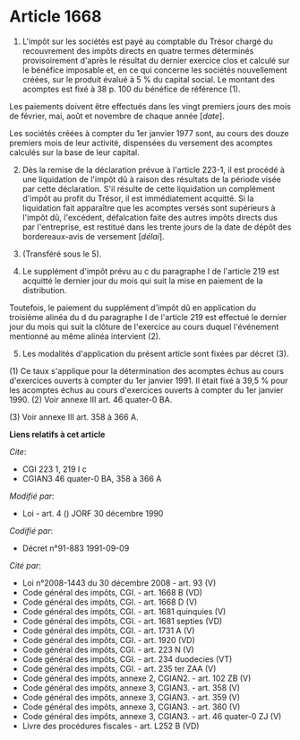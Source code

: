 # Article 1668

1. L'impôt sur les sociétés est payé au comptable du Trésor chargé du recouvrement des impôts directs en quatre termes
déterminés provisoirement d'après le résultat du dernier exercice clos et calculé sur le bénéfice imposable et, en ce qui
concerne les sociétés nouvellement créées, sur le produit évalué à 5 % du capital social. Le montant des acomptes est fixé à
38 p. 100 du bénéfice de référence (1).

Les paiements doivent être effectués dans les vingt premiers jours des mois de février, mai, août et novembre de chaque année
[*date*].

Les sociétés créées à compter du 1er janvier 1977 sont, au cours des douze premiers mois de leur activité, dispensées du
versement des acomptes calculés sur la base de leur capital.

2. Dès la remise de la déclaration prévue à l'article 223-1, il est procédé à une liquidation de l'impôt dû à raison des
résultats de la période visée par cette déclaration. S'il résulte de cette liquidation un complément d'impôt au profit du
Trésor, il est immédiatement acquitté. Si la liquidation fait apparaître que les acomptes versés sont supérieurs à l'impôt
dû, l'excédent, défalcation faite des autres impôts directs dus par l'entreprise, est restitué dans les trente jours de la
date de dépôt des bordereaux-avis de versement [*délai*].

3. (Transféré sous le 5).

4. Le supplément d'impôt prévu au c du paragraphe I de l'article 219 est acquitté le dernier jour du mois qui suit la mise en
paiement de la distribution.

Toutefois, le paiement du supplément d'impôt dû en application du troisième alinéa du d du paragraphe I de l'article 219 est
effectué le dernier jour du mois qui suit la clôture de l'exercice au cours duquel l'événement mentionné au même alinéa
intervient (2).

5. Les modalités d'application du présent article sont fixées par décret (3).

(1) Ce taux s'applique pour la détermination des acomptes échus au cours d'exercices ouverts à compter du 1er janvier 1991.
Il était fixé à 39,5 % pour les acomptes échus au cours d'exercices ouverts à compter du 1er janvier 1990.    (2) Voir annexe
III art. 46 quater-0 BA.

(3) Voir annexe III art. 358 à 366 A.

**Liens relatifs à cet article**

_Cite_:

  - CGI 223 1, 219 I c
  - CGIAN3 46 quater-0 BA, 358 à 366 A

_Modifié par_:

  - Loi - art. 4 () JORF 30 décembre 1990

_Codifié par_:

  - Décret n°91-883 1991-09-09

_Cité par_:

  - Loi n°2008-1443 du 30 décembre 2008 - art. 93 (V)
  - Code général des impôts, CGI. - art. 1668 B (VD)
  - Code général des impôts, CGI. - art. 1668 D (V)
  - Code général des impôts, CGI. - art. 1681 quinquies (V)
  - Code général des impôts, CGI. - art. 1681 septies (VD)
  - Code général des impôts, CGI. - art. 1731 A (V)
  - Code général des impôts, CGI. - art. 1920 (VD)
  - Code général des impôts, CGI. - art. 223 N (V)
  - Code général des impôts, CGI. - art. 234 duodecies (VT)
  - Code général des impôts, CGI. - art. 235 ter ZAA (V)
  - Code général des impôts, annexe 2, CGIAN2. - art. 102 ZB (V)
  - Code général des impôts, annexe 3, CGIAN3. - art. 358 (V)
  - Code général des impôts, annexe 3, CGIAN3. - art. 359 (V)
  - Code général des impôts, annexe 3, CGIAN3. - art. 360 (V)
  - Code général des impôts, annexe 3, CGIAN3. - art. 46 quater-0 ZJ (V)
  - Livre des procédures fiscales - art. L252 B (VD)
